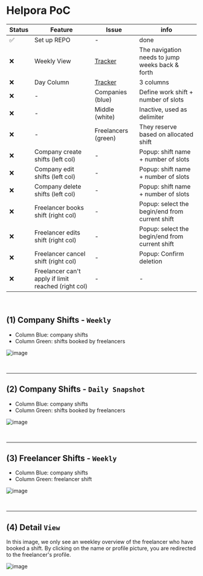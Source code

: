 # Helpora PoC

| Status | Feature | Issue | info | 
| --- | --- | --- | --- |
| ✅ | Set up REPO | - | done |
| ❌ | Weekly View | [Tracker](https://github.com/app-generator/fullcalendar-integration-poc/issues/1) | The navigation needs to jump weeks back & forth |
| ❌ | Day Column | [Tracker](https://github.com/app-generator/fullcalendar-integration-poc/issues/2) | 3 columns |
| ❌ | - | Companies (blue) | Define work shift + number of slots |
| ❌ | - | Middle (white) | Inactive, used as delimiter |
| ❌ | - | Freelancers (green) | They reserve based on allocated shift |
| ❌ | Company create shifts (left col) | - | Popup: shift name + number of slots  |
| ❌ | Company edit shifts (left col) | - | Popup: shift name + number of slots  |
| ❌ | Company delete shifts (left col) | - | Popup: shift name + number of slots  |
| ❌ | Freelancer books shift (right col) | - | Popup: select the begin/end from current shift  |
| ❌ | Freelancer edits shift (right col) | - | Popup: select the begin/end from current shift  |
| ❌ | Freelancer cancel shift (right col) | - | Popup: Confirm deletion  |
| ❌ | Freelancer can't apply if limit reached (right col) | - | - |

<br />

## (1) Company Shifts - `Weekly`

- Column Blue: company shifts 
- Column Green: shifts booked by freelancers

![image](https://github.com/user-attachments/assets/297ef89e-70b6-4f9d-b26b-bcc18615e79b)

<br />

---

## (2) Company Shifts - `Daily Snapshot` 

- Column Blue: company shifts 
- Column Green: shifts booked by freelancers

![image](https://github.com/user-attachments/assets/c31a0235-ead7-4a4c-b23c-8a00c4b1310b)

<br />

---

## (3) Freelancer Shifts - `Weekly`

- Column Blue: company shifts 
- Column Green: freelancer shift 

![image](https://github.com/user-attachments/assets/4508a830-b348-492b-9310-bd3f81e407bb)

<br />

---

## (4) Detail `View` 

In this image, we only see an weekley overview of the freelancer who have booked a shift. By clicking on the name or profile picture, you are redirected to the freelancer's profile.

![image](https://github.com/user-attachments/assets/8c144db2-9c31-403f-913e-03670a0e6451)
